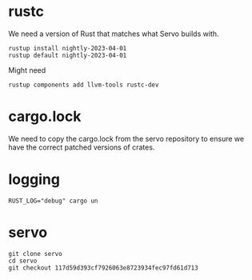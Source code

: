 

# rustc

We need a version of Rust that matches what Servo builds with.

```console
rustup install nightly-2023-04-01
rustup default nightly-2023-04-01
```

Might need

```console
rustup components add llvm-tools rustc-dev
```

# cargo.lock

We need to copy the cargo.lock from the servo repository to ensure we have the correct patched versions of crates.

# logging

```
RUST_LOG="debug" cargo un
```

# servo

```console
git clone servo
cd servo
git checkout 117d59d393cf7926063e8723934fec97fd61d713
```